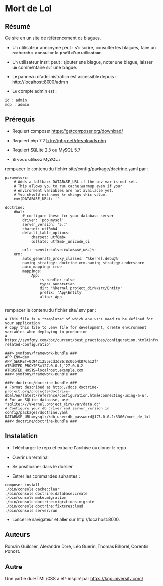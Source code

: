 # Mort de Lol
## Résumé

Ce site en un site de référencement de blagues.

- Un utilisateur annonyme peut : s'inscrire, consulter les blagues, faire un recherche, consulter le profil d'un utilisateur.

- Un utilisateur insrit peut : ajouter une blague, noter une blague, laisser un commentaire sur une blague.

- Le panneau d'administration est accessible depuis : http://localhost:8000/admin

- Le compte admin est : 
```
id : admin
mdp : admin
```

## Prérequis

- Requiert composer https://getcomposer.org/download/

- Requiert php 7.2 http://php.net/downloads.php

- Requiert SQLite 2.8 ou MySQL 5.7

- Si vous utilisez MySQL :

remplacer le contenu du fichier site/config/package/doctrine.yaml par :

```
parameters:
    # Adds a fallback DATABASE_URL if the env var is not set.
    # This allows you to run cache:warmup even if your
    # environment variables are not available yet.
    # You should not need to change this value.
    env(DATABASE_URL): ''

doctrine:
    dbal:
        # configure these for your database server
        driver: 'pdo_mysql'
        server_version: '5.7'
        charset: utf8mb4
        default_table_options:
            charset: utf8mb4
            collate: utf8mb4_unicode_ci

        url: '%env(resolve:DATABASE_URL)%'
    orm:
        auto_generate_proxy_classes: '%kernel.debug%'
        naming_strategy: doctrine.orm.naming_strategy.underscore
        auto_mapping: true
        mappings:
            App:
                is_bundle: false
                type: annotation
                dir: '%kernel.project_dir%/src/Entity'
                prefix: 'App\Entity'
                alias: App


```

remplacer le contenu du fichier site/.env par :
```
# This file is a "template" of which env vars need to be defined for your application
# Copy this file to .env file for development, create environment variables when deploying to production
# https://symfony.com/doc/current/best_practices/configuration.html#infrastructure-related-configuration

###> symfony/framework-bundle ###
APP_ENV=dev
APP_SECRET=0c94212559cd3d8678c06b4b876a12f4
#TRUSTED_PROXIES=127.0.0.1,127.0.0.2
#TRUSTED_HOSTS=localhost,example.com
###< symfony/framework-bundle ###

###> doctrine/doctrine-bundle ###
# Format described at http://docs.doctrine-project.org/projects/doctrine-dbal/en/latest/reference/configuration.html#connecting-using-a-url
# For an SQLite database, use: "sqlite:///%kernel.project_dir%/var/data.db"
# Configure your db driver and server_version in config/packages/doctrine.yaml
DATABASE_URL=mysql://db_user:db_password@127.0.0.1:3306/mort_de_lol
###< doctrine/doctrine-bundle ###

```



## Instalation

- Télécharger le repo et extraire l'archive ou cloner le repo

- Ouvrir un terminal

- Se positionner dans le dossier

- Entrer les commandes suivantes :

```
composer install
./bin/console cache:clear
./bin/console doctrine:database:create
./bin/console make:migration
./bin/console doctrine:migrations:migrate
./bin/console doctrine:fixtures:load
./bin/console server:run

```

- Lancer le navigateur et aller sur http://localhost:8000.


## Auteurs

Romain Guilcher, Alexandre Doré, Léo Guerin, Thomas Bihorel, Corentin Poncet.

## Autre
Une partie du HTML/CSS a été inspiré par https://knpuniversity.com/

